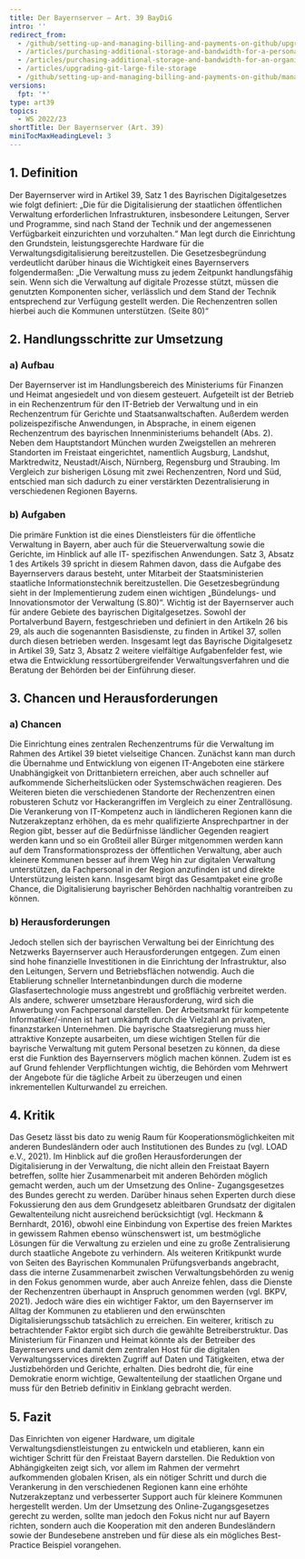 ```yaml
---
title: Der Bayernserver – Art. 39 BayDiG
intro: ''
redirect_from:
  - /github/setting-up-and-managing-billing-and-payments-on-github/upgrading-git-large-file-storage
  - /articles/purchasing-additional-storage-and-bandwidth-for-a-personal-account/
  - /articles/purchasing-additional-storage-and-bandwidth-for-an-organization/
  - /articles/upgrading-git-large-file-storage
  - /github/setting-up-and-managing-billing-and-payments-on-github/managing-billing-for-git-large-file-storage/upgrading-git-large-file-storage
versions:
  fpt: '*'
type: art39
topics:
  - WS 2022/23
shortTitle: Der Bayernserver (Art. 39)
miniTocMaxHeadingLevel: 3
---
```


## 1.	Definition

Der Bayernserver wird in Artikel 39, Satz 1 des Bayrischen Digitalgesetzes wie folgt definiert: „Die für die Digitalisierung der staatlichen öffentlichen Verwaltung erforderlichen Infrastrukturen, insbesondere Leitungen, Server und Programme, sind nach Stand der Technik und der angemessenen Verfügbarkeit einzurichten und vorzuhalten.“ Man legt durch die Einrichtung den Grundstein, leistungsgerechte Hardware für die Verwaltungsdigitalisierung bereitzustellen. Die Gesetzesbegründung verdeutlicht darüber hinaus die Wichtigkeit eines Bayernservers folgendermaßen: „Die Verwaltung muss zu jedem Zeitpunkt handlungsfähig sein. Wenn sich die Verwaltung auf digitale Prozesse stützt, müssen die genutzten Komponenten sicher, verlässlich und dem Stand der Technik entsprechend zur Verfügung gestellt werden. Die Rechenzentren sollen hierbei auch die Kommunen unterstützen. (Seite 80)“ 

## 2.	Handlungsschritte zur Umsetzung

### a)	Aufbau 
Der Bayernserver ist im Handlungsbereich des Ministeriums für Finanzen und Heimat angesiedelt und von diesem gesteuert. Aufgeteilt ist der Betrieb in ein Rechenzentrum für den IT-Betrieb der Verwaltung und in ein Rechenzentrum für Gerichte und Staatsanwaltschaften. Außerdem werden polizeispezifische Anwendungen, in Absprache, in einem eigenen Rechenzentrum des bayrischen Innenministeriums behandelt (Abs. 2). Neben dem Hauptstandort München wurden Zweigstellen an mehreren Standorten im Freistaat eingerichtet, namentlich Augsburg, Landshut, Marktredwitz, Neustadt/Aisch, Nürnberg, Regensburg und Straubing. Im Vergleich zur bisherigen Lösung mit zwei Rechenzentren, Nord und Süd, entschied man sich dadurch zu einer verstärkten Dezentralisierung in verschiedenen Regionen Bayerns. 

### b)	Aufgaben 
Die primäre Funktion ist die eines Dienstleisters für die öffentliche Verwaltung in Bayern, aber auch für die Steuerverwaltung sowie die Gerichte, im Hinblick auf alle IT- spezifischen Anwendungen. Satz 3, Absatz 1 des Artikels 39 spricht in diesem Rahmen davon, dass die Aufgabe des Bayernservers daraus besteht, unter Mitarbeit der Staatsministerien staatliche Informationstechnik bereitzustellen. Die Gesetzesbegründung sieht in der Implementierung zudem einen wichtigen „Bündelungs- und Innovationsmotor der Verwaltung (S.80)“. 
Wichtig ist der Bayernserver auch für andere Gebiete des bayrischen Digitalgesetzes. Sowohl der Portalverbund Bayern, festgeschrieben und definiert in den Artikeln 26 bis 29, als auch die sogenannten Basisdienste, zu finden in Artikel 37, sollen durch diesen betrieben werden. Insgesamt legt das Bayrische Digitalgesetz in Artikel 39, Satz 3, Absatz 2 weitere vielfältige Aufgabenfelder fest, wie etwa die Entwicklung ressortübergreifender Verwaltungsverfahren und die Beratung der Behörden bei der Einführung dieser. 

## 3.	Chancen und Herausforderungen

### a)	Chancen 
Die Einrichtung eines zentralen Rechenzentrums für die Verwaltung im Rahmen des Artikel 39 bietet vielseitige Chancen. Zunächst kann man durch die Übernahme und Entwicklung von eigenen IT-Angeboten eine stärkere Unabhängigkeit von Drittanbietern erreichen, aber auch schneller auf aufkommende Sicherheitslücken oder Systemschwächen reagieren. Des Weiteren bieten die verschiedenen Standorte der Rechenzentren einen robusteren Schutz vor Hackerangriffen im Vergleich zu einer Zentrallösung. Die Verankerung von IT-Kompetenz auch in ländlicheren Regionen kann die Nutzerakzeptanz erhöhen, da es mehr qualifizierte Ansprechpartner in der Region gibt, besser auf die Bedürfnisse ländlicher Gegenden reagiert werden kann und so ein Großteil aller Bürger mitgenommen werden kann auf dem Transformationsprozess der öffentlichen Verwaltung, aber auch kleinere Kommunen besser auf ihrem Weg hin zur digitalen Verwaltung unterstützen, da Fachpersonal in der Region anzufinden ist und direkte Unterstützung leisten kann. Insgesamt birgt das Gesamtpaket eine große Chance, die Digitalisierung bayrischer Behörden nachhaltig vorantreiben zu können. 

### b)	Herausforderungen 
Jedoch stellen sich der bayrischen Verwaltung bei der Einrichtung des Netzwerks Bayernserver auch Herausforderungen entgegen. Zum einen sind hohe finanzielle Investitionen in die Einrichtung der Infrastruktur, also den Leitungen, Servern und Betriebsflächen notwendig. Auch die Etablierung schneller Internetanbindungen durch die moderne Glasfasertechnologie muss angestrebt und großflächig verbreitet werden. Als andere, schwerer umsetzbare Herausforderung, wird sich die Anwerbung von Fachpersonal darstellen. Der Arbeitsmarkt für kompetente Informatiker/-innen ist hart umkämpft durch die Vielzahl an privaten, finanzstarken Unternehmen. Die bayrische Staatsregierung muss hier attraktive Konzepte ausarbeiten, um diese wichtigen Stellen für die bayrische Verwaltung mit gutem Personal besetzen zu können, da diese erst die Funktion des Bayernservers möglich machen können. Zudem ist es auf Grund fehlender Verpflichtungen wichtig, die Behörden vom Mehrwert der Angebote für die tägliche Arbeit zu überzeugen und einen inkrementellen Kulturwandel zu erreichen. 

## 4.	Kritik

Das Gesetz lässt bis dato zu wenig Raum für Kooperationsmöglichkeiten mit anderen Bundesländern oder auch Institutionen des Bundes zu (vgl. LOAD e.V., 2021). Im Hinblick auf die großen Herausforderungen der Digitalisierung in der Verwaltung, die nicht allein den Freistaat Bayern betreffen, sollte hier Zusammenarbeit mit anderen Behörden möglich gemacht werden, auch um der Umsetzung des Online- Zugangsgesetzes des Bundes gerecht zu werden. Darüber hinaus sehen Experten durch diese Fokussierung den aus dem Grundgesetz ableitbaren Grundsatz der digitalen Gewaltenteilung nicht ausreichend berücksichtigt (vgl. Heckmann & Bernhardt, 2016), obwohl eine Einbindung von Expertise des freien Marktes in gewissem Rahmen ebenso wünschenswert ist, um bestmögliche Lösungen für die Verwaltung zu erzielen und eine zu große Zentralisierung durch staatliche Angebote zu verhindern. Als weiteren Kritikpunkt wurde von Seiten des Bayrischen Kommunalen Prüfungsverbands angebracht, dass die interne Zusammenarbeit zwischen Verwaltungsbehörden zu wenig in den Fokus genommen wurde, aber auch Anreize fehlen, dass die Dienste der Rechenzentren überhaupt in Anspruch genommen werden (vgl. BKPV, 2021). Jedoch wäre dies ein wichtiger Faktor, um den Bayernserver im Alltag der Kommunen zu etablieren und den erwünschten Digitalisierungsschub tatsächlich zu erreichen. Ein weiterer, kritisch zu betrachtender Faktor ergibt sich durch die gewählte Betreiberstruktur. Das Ministerium für Finanzen und Heimat könnte als der Betreiber des Bayernservers und damit dem zentralen Host für die digitalen Verwaltungsservices direkten Zugriff auf Daten und Tätigkeiten, etwa der Justizbehörden und Gerichte, erhalten. Dies bedroht die, für eine Demokratie enorm wichtige, Gewaltenteilung der staatlichen Organe und muss für den Betrieb definitiv in Einklang gebracht werden. 

## 5.	Fazit

Das Einrichten von eigener Hardware, um digitale Verwaltungsdienstleistungen zu entwickeln und etablieren, kann ein wichtiger Schritt für den Freistaat Bayern darstellen. Die Reduktion von Abhängigkeiten zeigt sich, vor allem im Rahmen der vermehrt aufkommenden globalen Krisen, als ein nötiger Schritt und durch die Verankerung in den verschiedenen Regionen kann eine erhöhte Nutzerakzeptanz und verbesserter Support auch für kleinere Kommunen hergestellt werden. Um der Umsetzung des Online-Zugangsgesetzes gerecht zu werden, sollte man jedoch den Fokus nicht nur auf Bayern richten, sondern auch die Kooperation mit den anderen Bundesländern sowie der Bundesebene anstreben und für diese als ein mögliches Best-Practice Beispiel vorangehen. 
